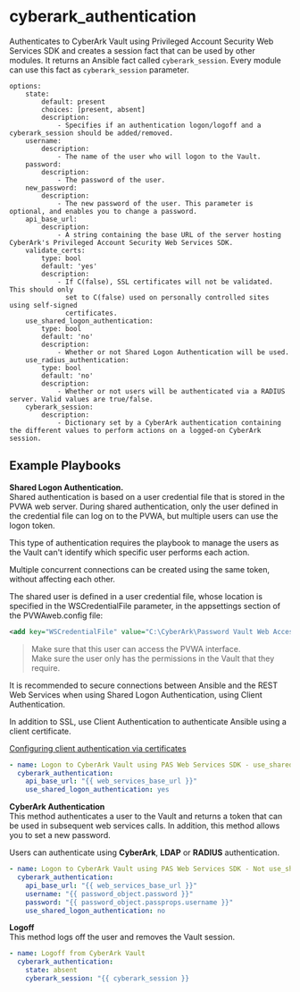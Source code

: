 # cyberark_authentication


Authenticates to CyberArk Vault using Privileged Account Security Web Services SDK and creates a session fact that can be used by other modules. It returns an Ansible fact called `cyberark_session`. Every module can use this fact as `cyberark_session` parameter.

```
options:
    state:
        default: present
        choices: [present, absent]
        description:
            - Specifies if an authentication logon/logoff and a cyberark_session should be added/removed.
    username:
        description:
            - The name of the user who will logon to the Vault.
    password:
        description:
            - The password of the user.
    new_password:
        description:
            - The new password of the user. This parameter is optional, and enables you to change a password.
    api_base_url:
        description:
            - A string containing the base URL of the server hosting CyberArk's Privileged Account Security Web Services SDK.
    validate_certs:
        type: bool
        default: 'yes'
        description:
            - If C(false), SSL certificates will not be validated.  This should only
              set to C(false) used on personally controlled sites using self-signed
              certificates.
    use_shared_logon_authentication:
        type: bool
        default: 'no'
        description:
            - Whether or not Shared Logon Authentication will be used.
    use_radius_authentication:
        type: bool
        default: 'no'
        description:
            - Whether or not users will be authenticated via a RADIUS server. Valid values are true/false.
    cyberark_session:
        description:
            - Dictionary set by a CyberArk authentication containing the different values to perform actions on a logged-on CyberArk session.
```
## Example Playbooks

**Shared Logon Authentication.**<br/>
Shared authentication is based on a user credential file that is stored in the PVWA web server. During shared authentication, only the user defined in the credential file can log on to the PVWA, but multiple users can use the logon token.

This type of authentication requires the playbook to manage the users as the Vault can't identify which specific user performs each action.

Multiple concurrent connections can be created using the same token, without affecting each other.

The shared user is defined in a user credential file, whose location is specified in the WSCredentialFile parameter, in the appsettings section of the PVWAweb.config file:

```xml
<add key="WSCredentialFile" value="C:\CyberArk\Password Vault Web Access\CredFiles\WSUser.ini"/>
```
> Make sure that this user can access the PVWA interface.<br/>
> Make sure the user only has the permissions in the Vault that they require.

It is recommended to secure connections between Ansible and the REST Web Services when using Shared Logon Authentication, using Client Authentication.

In addition to SSL, use Client Authentication to authenticate Ansible using a client certificate.

[Configuring client authentication via certificates](https://docs.cyberark.com/Product-Doc/OnlineHelp/PAS/Latest/en/Content/SDK/Configuring%20Client%20Authentication%20via%20Client%20Certificates.htm)

```yaml
- name: Logon to CyberArk Vault using PAS Web Services SDK - use_shared_logon_authentication
  cyberark_authentication:
    api_base_url: "{{ web_services_base_url }}"
    use_shared_logon_authentication: yes
```

**CyberArk Authentication**<br/>
This method authenticates a user to the Vault and returns a token that can be used in subsequent web services calls. In addition, this method allows you to set a new password.

Users can authenticate using **CyberArk**, **LDAP** or **RADIUS** authentication.

```yaml
- name: Logon to CyberArk Vault using PAS Web Services SDK - Not use_shared_logon_authentication
  cyberark_authentication:
    api_base_url: "{{ web_services_base_url }}"
    username: "{{ password_object.password }}"
    password: "{{ password_object.passprops.username }}"
    use_shared_logon_authentication: no
```
**Logoff**<br/>
This method logs off the user and removes the Vault session.

```yaml
- name: Logoff from CyberArk Vault
  cyberark_authentication:
    state: absent
    cyberark_session: "{{ cyberark_session }}
```